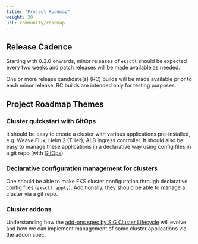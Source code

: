 ```yaml
---
title: "Project Roadmap"
weight: 20
url: community/roadmap
---
```


## Release Cadence

Starting with 0.2.0 onwards, minor releases of `eksctl` should be expected every two weeks and patch releases will be made available as needed.

One or more release candidate(s) (RC) builds will be made available prior to each minor release. RC builds are intended only for testing purposes.


## Project Roadmap Themes

### Cluster quickstart with GitOps

It should be easy to create a cluster with various applications pre-installed, e.g. Weave Flux, Helm 2 (Tiller), ALB Ingress controller. It should also be easy to manage these applications in a declarative way using config files in a git repo (with [GitOps](https://www.weave.works/blog/what-is-gitops-really)).

### Declarative configuration management for clusters

One should be able to make EKS cluster configuration through declarative config files (`eksctl apply`). Additionally, they should be able to manage a cluster via a git repo.

### Cluster addons

Understanding how the [add-ons spec by SIG Cluster Lifecycle](https://github.com/kubernetes/enhancements/pull/746) will evolve and how we can implement management of some cluster applications via the addon spec.
